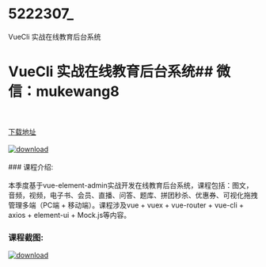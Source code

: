 # 5222307_
VueCli 实战在线教育后台系统
# VueCli 实战在线教育后台系统## 微信：mukewang8
<br/></br>[下载地址](http://www.36tz.cn/article/5222307 "下载地址")
<br/></br>[![download](http://36tz.cn/muke_img/2022_01_1-9-300x180.png "下载地址")](http://www.36tz.cn/article/5222307 "下载地址")
<br/></br>### 课程介绍:<br/></br>本季度基于vue-element-admin实战开发在线教育后台系统，课程包括：图文，音频，视频，电子书、会员、直播、问答、题库、拼团秒杀、优惠券、可视化拖拽管理多端（PC端 + 移动端）。课程涉及vue + vuex + vue-router + vue-cli + axios + element-ui + Mock.js等内容。

### 课程截图:
[![download](http://36tz.cn/muke_img/2022_01_2-15.png "下载地址")](http://www.36tz.cn/article/5222307 "下载地址")
